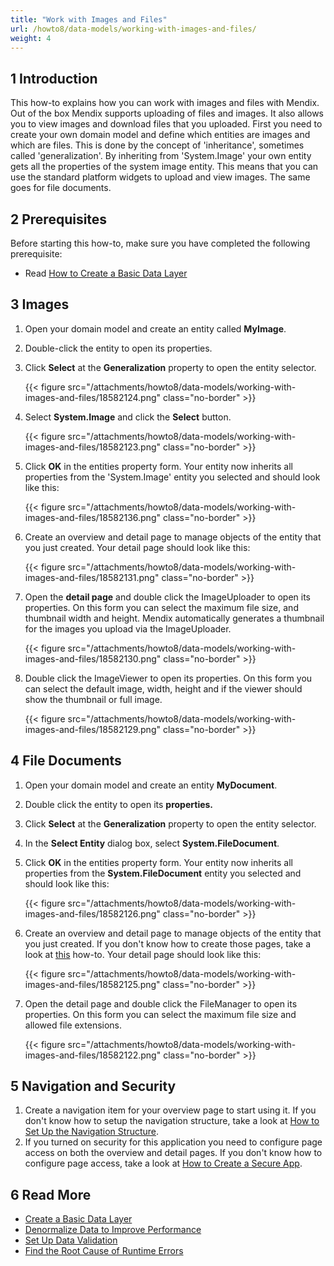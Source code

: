 ```yaml
---
title: "Work with Images and Files"
url: /howto8/data-models/working-with-images-and-files/
weight: 4
---
```


## 1 Introduction

This how-to explains how you can work with images and files with Mendix. Out of the box Mendix supports uploading of files and images. It also allows you to view images and download files that you uploaded. First you need to create your own domain model and define which entities are images and which are files. This is done by the concept of 'inheritance', sometimes called 'generalization'. By inheriting from 'System.Image' your own entity gets all the properties of the system image entity. This means that you can use the standard platform widgets to upload and view images. The same goes for file documents.

## 2 Prerequisites

Before starting this how-to, make sure you have completed the following prerequisite:

* Read [How to Create a Basic Data Layer](/howto8/data-models/create-a-basic-data-layer/)

## 3 Images

1. Open your domain model and create an entity called **MyImage**.
2. Double-click the entity to open its properties.
3. Click **Select** at the **Generalization** property to open the entity selector.

    {{< figure src="/attachments/howto8/data-models/working-with-images-and-files/18582124.png" class="no-border" >}}

4. Select **System.Image** and click the **Select** button.

    {{< figure src="/attachments/howto8/data-models/working-with-images-and-files/18582123.png" class="no-border" >}}

5. Click **OK** in the entities property form. Your entity now inherits all properties from the 'System.Image' entity you selected and should look like this:

    {{< figure src="/attachments/howto8/data-models/working-with-images-and-files/18582136.png" class="no-border" >}}

6. Create an overview and detail page to manage objects of the entity that you just created. Your detail page should look like this:

    {{< figure src="/attachments/howto8/data-models/working-with-images-and-files/18582131.png" class="no-border" >}}

7. Open the **detail page** and double click the ImageUploader to open its properties. On this form you can select the maximum file size, and thumbnail width and height. Mendix automatically generates a thumbnail for the images you upload via the ImageUploader.

    {{< figure src="/attachments/howto8/data-models/working-with-images-and-files/18582130.png" class="no-border" >}}

8. Double click the ImageViewer to open its properties. On this form you can select the default image, width, height and if the viewer should show the thumbnail or full image.

    {{< figure src="/attachments/howto8/data-models/working-with-images-and-files/18582129.png" class="no-border" >}}

## 4 File Documents

1. Open your domain model and create an entity **MyDocument**.
2. Double click the entity to open its **properties.**
3. Click **Select** at the **Generalization** property to open the entity selector.
4. In the **Select Entity** dialog box, select **System.FileDocument**.
5. Click **OK** in the entities property form. Your entity now inherits all properties from the **System.FileDocument** entity you selected and should look like this:

    {{< figure src="/attachments/howto8/data-models/working-with-images-and-files/18582126.png" class="no-border" >}}

6. Create an overview and detail page to manage objects of the entity that you just created. If you don't know how to create those pages, take a look at [this](/howto8/front-end/create-your-first-two-overview-and-detail-pages/) how-to. Your detail page should look like this:

    {{< figure src="/attachments/howto8/data-models/working-with-images-and-files/18582125.png" class="no-border" >}}

7. Open the detail page and double click the FileManager to open its properties. On this form you can select the maximum file size and allowed file extensions.

    {{< figure src="/attachments/howto8/data-models/working-with-images-and-files/18582122.png" class="no-border" >}}

## 5 Navigation and Security

1. Create a navigation item for your overview page to start using it. If you don't know how to setup the navigation structure, take a look at [How to Set Up the Navigation Structure](/howto8/general/setting-up-the-navigation-structure/).
2. If you turned on security for this application you need to configure page access on both the overview and detail pages. If you don't know how to configure page access, take a look at [How to Create a Secure App](/howto8/security/create-a-secure-app/).

## 6 Read More

* [Create a Basic Data Layer](/howto8/data-models/create-a-basic-data-layer/)
* [Denormalize Data to Improve Performance](/howto8/data-models/denormalize-data-to-improve-performance/)
* [Set Up Data Validation](/howto8/data-models/setting-up-data-validation/)
* [Find the Root Cause of Runtime Errors](/howto8/monitoring-troubleshooting/finding-the-root-cause-of-runtime-errors/)
